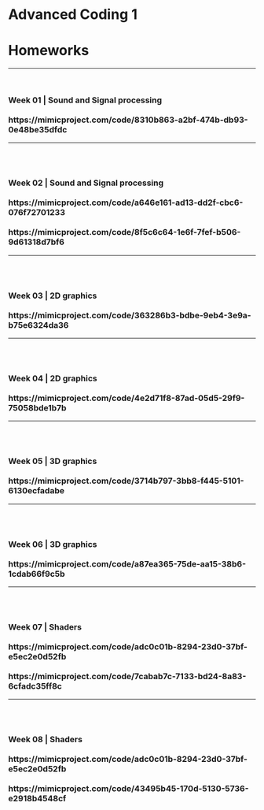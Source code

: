 <h1>Advanced Coding 1</h1>
<h1>Homeworks</h1>
<hr>
<br>

<h3>Week 01 | Sound and Signal processing
<br><br>
https://mimicproject.com/code/8310b863-a2bf-474b-db93-0e48be35dfdc
</h3>

<hr>
<br><br>

<h3>Week 02 | Sound and Signal processing
<br><br>
https://mimicproject.com/code/a646e161-ad13-dd2f-cbc6-076f72701233
<br><br>
https://mimicproject.com/code/8f5c6c64-1e6f-7fef-b506-9d61318d7bf6
</h3>

<hr>
<br><br>

<h3>Week 03 | 2D graphics
<br><br>
https://mimicproject.com/code/363286b3-bdbe-9eb4-3e9a-b75e6324da36
</h3>

<hr>
<br><br>

<h3>Week 04 | 2D graphics
<br><br>
https://mimicproject.com/code/4e2d71f8-87ad-05d5-29f9-75058bde1b7b</h3>

<hr>
<br><br>

<h3>Week 05 | 3D graphics
<br><br>
https://mimicproject.com/code/3714b797-3bb8-f445-5101-6130ecfadabe
</h3>

<hr>
<br><br>

<h3>Week 06 | 3D graphics
<br><br>
https://mimicproject.com/code/a87ea365-75de-aa15-38b6-1cdab66f9c5b
</h3>

<hr>
<br><br>

<h3>Week 07 | Shaders
<br><br>
https://mimicproject.com/code/adc0c01b-8294-23d0-37bf-e5ec2e0d52fb
<br><br> 
https://mimicproject.com/code/7cabab7c-7133-bd24-8a83-6cfadc35ff8c
</h3>

<hr>
<br><br>

<h3>Week 08 | Shaders
<br><br>
https://mimicproject.com/code/adc0c01b-8294-23d0-37bf-e5ec2e0d52fb
<br><br> 
https://mimicproject.com/code/43495b45-170d-5130-5736-e2918b4548cf
</h3>

